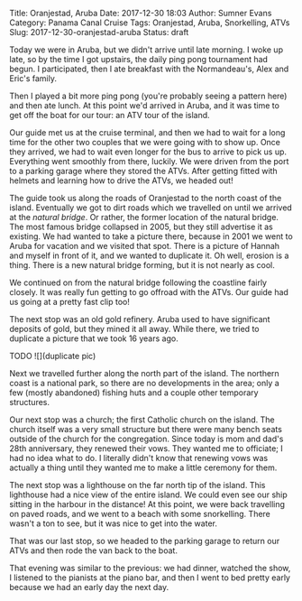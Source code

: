 Title: Oranjestad, Aruba
Date: 2017-12-30 18:03
Author: Sumner Evans
Category: Panama Canal Cruise
Tags: Oranjestad, Aruba, Snorkelling, ATVs
Slug: 2017-12-30-oranjestad-aruba
Status: draft

Today we were in Aruba, but we didn't arrive until late morning. I woke up late,
so by the time I got upstairs, the daily ping pong tournament had begun. I
participated, then I ate breakfast with the Normandeau's, Alex and Eric's
family.

Then I played a bit more ping pong (you're probably seeing a pattern here) and
then ate lunch. At this point we'd arrived in Aruba, and it was time to get off
the boat for our tour: an ATV tour of the island.

Our guide met us at the cruise terminal, and then we had to wait for a long time
for the other two couples that we were going with to show up. Once they arrived,
we had to wait even longer for the bus to arrive to pick us up. Everything went
smoothly from there, luckily. We were driven from the port to a parking garage
where they stored the ATVs. After getting fitted with helmets and learning how
to drive the ATVs, we headed out!

The guide took us along the roads of Oranjestad to the north coast of the
island. Eventually we got to dirt roads which we travelled on until we arrived
at the *natural bridge*. Or rather, the former location of the natural bridge.
The most famous bridge collapsed in 2005, but they still advertise it as
existing. We had wanted to take a picture there, because in 2001 we went to
Aruba for vacation and we visited that spot. There is a picture of Hannah and
myself in front of it, and we wanted to duplicate it. Oh well, erosion is a
thing. There is a new natural bridge forming, but it is not nearly as cool.

We continued on from the natural bridge following the coastline fairly closely.
It was really fun getting to go offroad with the ATVs. Our guide had us going at
a pretty fast clip too!

The next stop was an old gold refinery. Aruba used to have significant deposits
of gold, but they mined it all away. While there, we tried to duplicate a
picture that we took 16 years ago.

TODO
![](duplicate pic)

Next we travelled further along the north part of the island. The northern coast
is a national park, so there are no developments in the area; only a few (mostly
abandoned) fishing huts and a couple other temporary structures.

Our next stop was a church; the first Catholic church on the island. The church
itself was a very small structure but there were many bench seats outside of the
church for the congregation. Since today is mom and dad's 28th anniversary, they
renewed their vows. They wanted me to officiate; I had no idea what to do. I
literally didn't know that renewing vows was actually a thing until they wanted
me to make a little ceremony for them.

The next stop was a lighthouse on the far north tip of the island. This
lighthouse had a nice view of the entire island. We could even see our ship
sitting in the harbour in the distance! At this point, we were back travelling
on paved roads, and we went to a beach with some snorkelling. There wasn't a ton
to see, but it was nice to get into the water.

That was our last stop, so we headed to the parking garage to return our ATVs
and then rode the van back to the boat.

That evening was similar to the previous: we had dinner, watched the show, I
listened to the pianists at the piano bar, and then I went to bed pretty early
because we had an early day the next day.
